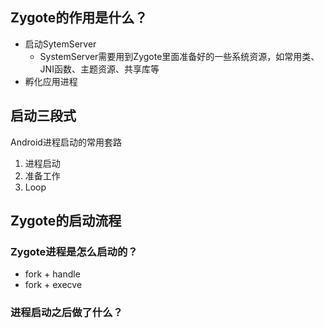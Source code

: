 ## Zygote的作用是什么？

- 启动SytemServer
  - SystemServer需要用到Zygote里面准备好的一些系统资源，如常用类、JNI函数、主题资源、共享库等
- 孵化应用进程

## 启动三段式

Android进程启动的常用套路

1. 进程启动
2. 准备工作
3. Loop

## Zygote的启动流程

### Zygote进程是怎么启动的？

- fork + handle
- fork + execve

### 进程启动之后做了什么？

